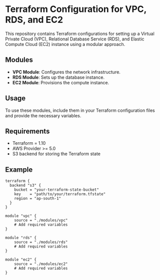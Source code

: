 # Terraform Configuration for VPC, RDS, and EC2

This repository contains Terraform configurations for setting up a Virtual Private Cloud (VPC), Relational Database Service (RDS), and Elastic Compute Cloud (EC2) instance using a modular approach.

## Modules

- **VPC Module**: Configures the network infrastructure.
- **RDS Module**: Sets up the database instance.
- **EC2 Module**: Provisions the compute instance.

## Usage

To use these modules, include them in your Terraform configuration files and provide the necessary variables.

## Requirements

- Terraform = 1.10
- AWS Provider >= 5.0
- S3 backend for storing the Terraform state

## Example

```hcl
terraform {
  backend "s3" {
    bucket = "your-terraform-state-bucket"
    key    = "path/to/your/terraform.tfstate"
    region = "ap-south-1"
  }
}

module "vpc" {
    source = "./modules/vpc"
    # Add required variables
}

module "rds" {
    source = "./modules/rds"
    # Add required variables
}

module "ec2" {
    source = "./modules/ec2"
    # Add required variables
}
```
